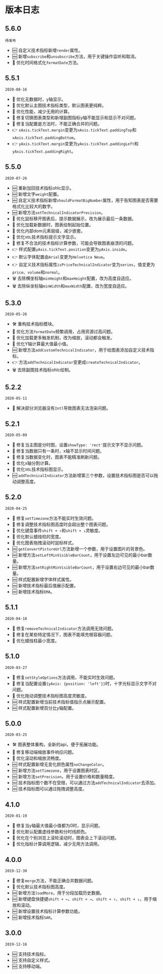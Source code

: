 # 版本日志

## 5.6.0
`待发布`
+ 🆕 自定义技术指标新增`render`属性。
+ 🆕 新增`subscribe`和`unsubscribe`方法，用于关键操作监听和取消。
+ 💄 优化时间格式化`formatDate`方法。


## 5.5.1
`2020-08-16`
+ 💄 优化无数据时，y轴显示。
+ 💄 优化默认主图技术指标类型，默认图表更纯粹。
+ 💄 优化性能，减少无用的计算。
+ 🐞 修复切换图表类型和新增副图指标y轴不能显示和显示不对问题。
+ 🐞 修复当配置是方法时，不能正确合并的问题。
+ 👉 `xAxis.tickText.margin`变更为`xAxis.tickText.paddingTop`和`xAxis.tickText.paddingBottom`。
+ 👉 `yAxis.tickText.margin`变更为`yAxis.tickText.paddingLeft`和`yAxis.tickText.paddingRight`。


## 5.5.0
`2020-07-26`
+ 🆕 重新加回技术指标ohlc显示。
+ 🆕 新增文字`weight`配置。
+ 🆕 自定义技术指标新增`shouldFormatBigNumber`属性，用于告知图表是否需要格式化比较大的数字。
+ 🆕 新增方法`setTechnicalIndicatorPrecision`。
+ 💄 优化鼠标移开图表后，提示数据展示，改为展示最后一条数据。
+ 💄 优化加载新数据时，图表绘制起始位置。
+ 💄 优化内部dom元素层级，减少嵌套。
+ 💄 优化`VOL`技术指标提示文字显示。
+ 🐞 修复不合法的技术指标计算参数，可能会导致图表崩溃的问题。
+ 👉 样式配置`yAxis.tickText.position`变更为`yAxis.inside`。
+ 👉 默认字体配置由`Arial`变更为`Helvetica Neue`。
+ 👉 自定义技术指标属性`isPriceTechnicalIndicator`变为`series`，值变更为`price`、`volume`和`normal`。
+ 🗑 去除横坐标轴`minHeight`和`maxHeight`配置，改为高度自适应。
+ 🗑 去除纵坐标轴`minWidth`和`maxWidth`配置，改为宽度自适应。

## 5.3.0
`2020-05-26`
+ 🛠 重构技术指标模块。
+ 💄 优化方法`formatDate`频繁调用，占用资源过高问题。
+ 💄 优化加载更多触发机制，改为缩放，滚动都会触发。
+ 💄 优化Y轴计算最大值最小值。
+ 🆕 新增方法`addCustomTechnicalIndicator`，用于给图表添加自定义技术指标。
+ 👉 方法`addTechnicalIndicator`变更成`createTechnicalIndicator`。
+ 🗑 去除副图技术指标ohlc绘制。


## 5.2.2
`2020-05-11`
+ 🐞 解决部分浏览器没有`Intl`导致图表无法渲染问题。

## 5.2.1
`2020-05-09`
+ 🐞 修复当主图是分时图，设置`showType: 'rect'`提示文字不显示问题。
+ 🐞 修复当数据只有一条时，x轴不显示时间问题。
+ 🐞 修复当数据变化时，图表不能精准刷新问题。
+ 💄 优化x轴分割计算。
+ 💄 优化`VOL`技术指标图显示。
+ 🆕 `addTechnicalIndicator`方法新增第三个参数，设置技术指标图是否可以拖动调整高度。

## 5.2.0
`2020-04-25`
+ 🐞 修复`setTimezone`方法不能实时生效问题。
+ 🐞 修复调整技术指标图高度时会超出整个图表问题。
+ 💄 优化键盘事件`shift + ↑`和`shift + ↓`灵敏度。
+ 💄 优化默认蜡烛柱的宽度。
+ 💄 优化图表拖拽滚动时鼠标样式。
+ 🆕 `getConvertPictureUrl`方法新增一个参数，用于设置图片的背景色。
+ 🆕 新增方法`setLeftMinVisibleBarCount`，用于设置左边可见的最小bar数量。
+ 🆕 新增方法`setRightMinVisibleBarCount`，用于设置右边可见的最小bar数量。
+ 🆕 样式配置新增字体样式属性。
+ 🆕 新增技术指标最后值展示配置。
+ 🆕 新增技术指标`EMA`。

## 5.1.1
`2020-04-10`
+ 🐞 修复`removeTechnicalIndicator`方法调用无效问题。
+ 🐞 修复在某些特定情况下，图表不能填充根容器问题。
+ 💄 优化蜡烛柱最小宽度。

## 5.1.0
`2020-03-27`
+ 🐞 修复`setStyleOptions`方法调用，不能实时生效问题。
+ 🐞 修复当配置设置`{yAxis: {position: 'left'}}`时，十字光标显示文字不对问题。
+ 💄 优化拖动调整技术指标图高度灵敏度。
+ 🆕 样式配置新增当前技术指标值指示点展示配置。
+ 🆕 样式配置新增百分比y轴配置。

## 5.0.0
`2020-03-25`
+ 🛠 图表整体重构，全新的api，便于拓展功能。
+ 🐞 修复移动端缩放事件响应问题。
+ 💄 优化滚动和缩放流畅度。
+ 🆕 样式配置新增无变化颜色属性`noChangeColor`。
+ 🆕 新增方法`setTimezone`，用于设置图表时区。
+ 🆕 新增方法`setPrecision`，用于设置价格和数量精度。
+ 🆕 技术指标图个数不在受限，可以通过方法`addTechnicalIndicator`去添加。
+ 🆕 技术指标图可以通过拖拽调整高度。

## 4.1.0
`2020-01-19`
+ 🐞 修复当y轴最大值最小值都为0时，显示问题。
+ 💄 优化默认配置虚线参数和分时线颜色。
+ 💄 优化在个别浏览上滚轮滚动时，图表会上下滚动问题。
+ 💄 优化指标计算调用逻辑，减少无用方法调用。

## 4.0.0
`2019-12-30`
+ 🐞 修复`merge`方法，不能正确合并数据问题。
+ 💄 优化默认技术指标图高度。
+ 🆕 新增方法`loadMore`，用于分段加载历史数据。
+ 🆕 新增键盘快捷键`shift + ←`、`shift + →`、`shift + ↑`、`shift + ↓`，用于缩放和滚动。
+ 🆕 新增设置技术指标计算参数功能。
+ 🆕 新增技术指标`SAR`。

## 3.0.0
`2019-12-16`
+ 🆕 支持技术指标。
+ 🆕 支持自定义样式。
+ 🆕 支持移动端。


